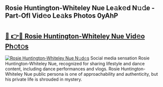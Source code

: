 ## Rosie Huntington-Whiteley Nue Le𝚊k𝚎d N𝚞𝚍e - Part-Ofl Vid𝚎o Le𝚊ks Photos 0yAhP

# <h2><a href="http://fb8p45.evod.top/?m=Rosie+Huntington-Whiteley+Nue">🔗 👉🔴 Rosie Huntington-Whiteley Nue Vid𝚎o Ph𝚘t𝚘s</a></h2>

[![Rosie Huntington-Whiteley Nue N𝚞d𝚎s](https://i.imgur.com/8V9OHl7.gif)](http://fb8p45.evod.top/?m=Rosie+Huntington-Whiteley+Nue)
Social media sensation Rosie Huntington-Whiteley Nue, recognized for sharing lifestyle and dance content, including dance performances and vlogs. Rosie Huntington-Whiteley Nue public persona is one of approachability and authenticity, but his private life is shrouded in mystery. 
